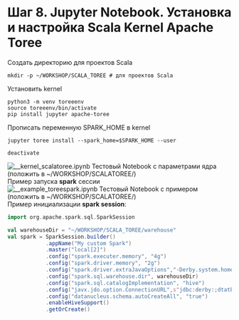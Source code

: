 # Шаг 8. Jupyter Notebook. Установка и настройка Scala Kernel Apache Toree 
Создать директорию для проектов Scala
```console
mkdir -p ~/WORKSHOP/SCALA_TOREE # для проектов Scala
```
Установить kernel
```console
python3 -m venv toreeenv  
source toreeenv/bin/activate  
pip install jupyter apache-toree
```
Прописать переменную SPARK_HOME в kernel
```console
jupyter toree install --spark_home=$SPARK_HOME --user
```
```console
deactivate
```
![__kernel_scalatoree.ipynb](notebooks/SCALATOREE/__kernel_toreescala.ipynb) Тестовый Notebook с параметрами ядра (положить в ~/WORKSHOP/SCALATOREE/)   
Пример запуска **spark** сессии  
![__example_toreespark.ipynb](notebooks/SCALATOREE/__example_toreespark.ipynb) Тестовый Notebook с примером (положить в ~/WORKSHOP/SCALATOREE/)  
Пример инициализации **spark session**:
```scala
import org.apache.spark.sql.SparkSession

val warehouseDir = "~/WORKSHOP/SCALA_TOREE/warehouse"
val spark = SparkSession.builder()
            .appName("My custom Spark")
            .master("local[2]")
            .config("spark.executer.memory", "4g")
            .config("spark.driver.memory", "2g")
            .config("spark.driver.extraJavaOptions","-Derby.system.home=/tmp/derby")
            .config("spark.sql.warehouse.dir", warehouseDir)
            .config("spark.sql.catalogImplementation", "hive")
            .config("javx.jdo.option.ConnectionURL",s"jdbc:derby:;dtatbaseName=$warehouseDir/metasore_db;create=true")
            .config("datanucleus.schema.autoCreateAll", "true")
            .enableHiveSupport()
            .getOrCreate()
```
